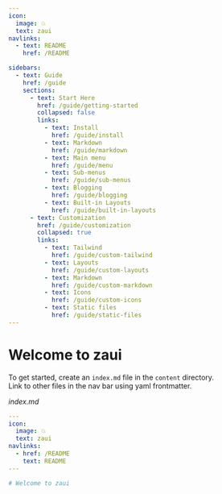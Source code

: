 ```yaml
---
icon:
  image: 💥
  text: zaui
navlinks:
  - text: README
    href: /README

sidebars:
  - text: Guide
    href: /guide
    sections:
      - text: Start Here
        href: /guide/getting-started
        collapsed: false
        links:
          - text: Install
            href: /guide/install
          - text: Markdown
            href: /guide/markdown
          - text: Main menu
            href: /guide/menu
          - text: Sub-menus
            href: /guide/sub-menus
          - text: Blogging
            href: /guide/blogging
          - text: Built-in Layouts
            href: /guide/built-in-layouts
      - text: Customization
        href: /guide/customization
        collapsed: true
        links:
          - text: Tailwind
            href: /guide/custom-tailwind
          - text: Layouts
            href: /guide/custom-layouts
          - text: Markdown
            href: /guide/custom-markdown
          - text: Icons
            href: /guide/custom-icons
          - text: Static files
            href: /guide/static-files
---
```


# Welcome to zaui

To get started, create an `index.md` file in the `content` directory.  
Link to other files in the nav bar using yaml frontmatter.

_index.md_

```yaml
---
icon:
  image: 💥
  text: zaui
navlinks:
  - href: /README
    text: README
---

# Welcome to zaui
```